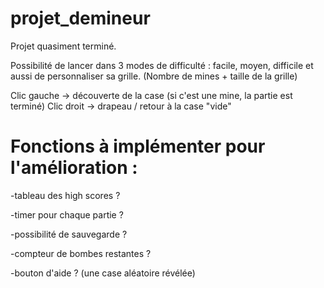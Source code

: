 # projet_demineur
Projet quasiment terminé.

Possibilité de lancer dans 3 modes de difficulté : facile, moyen, difficile et aussi de personnaliser sa grille. (Nombre de mines + taille de la grille)

Clic gauche -> découverte de la case (si c'est une mine, la partie est terminé)
Clic droit -> drapeau / retour à la case "vide" 

# Fonctions à implémenter pour l'amélioration : 
-tableau des high scores ? 

-timer pour chaque partie ?

-possibilité de sauvegarde ?

-compteur de bombes restantes ?

-bouton d'aide ? (une case aléatoire révélée)
